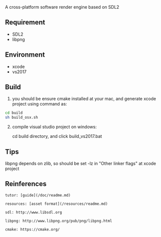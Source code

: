 
A cross-platform software render engine based on SDL2


## Requirement

- SDL2
- libpng


## Environment

- xcode 
- vs2017


## Build

1. you should be ensure cmake installed at your mac,  and generate xcode project using command as:

```bash
cd build
sh build_osx.sh
```

2. compile visual studio project on windows:

	cd build directory, and click build_vs2017.bat


## Tips

libpng depends on zlib, so should be set -lz in "Other linker flags" at xcode project


## Reinferences


	tutor: [guide](/doc/readme.md)

	resources: [asset format](/resources/readme.md)

	sdl: http://www.libsdl.org

	libpng: http://www.libpng.org/pub/png/libpng.html

	cmake: https://cmake.org/